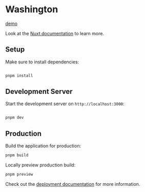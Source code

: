 # Washington

[demo](https://washington-sigma.vercel.app/)

Look at the [Nuxt documentation](https://nuxt.com/docs/getting-started/introduction) to learn more.

## Setup

Make sure to install dependencies:

```bash

pnpm install
```

## Development Server

Start the development server on `http://localhost:3000`:

```bash

pnpm dev
```

## Production

Build the application for production:

```bash
pnpm build
```

Locally preview production build:

```bash
pnpm preview
```

Check out the [deployment documentation](https://nuxt.com/docs/getting-started/deployment) for more information.
